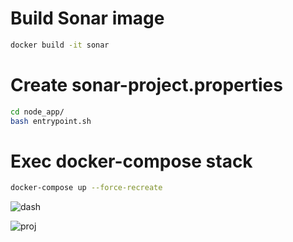 # Build Sonar image 

```bash
docker build -it sonar
```

# Create sonar-project.properties

```bash
cd node_app/
bash entrypoint.sh
```

# Exec docker-compose stack

```bash 
docker-compose up --force-recreate
```


![dash](./github/img/1.png)

![proj](./github/img/2.png)